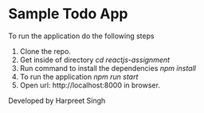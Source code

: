 # Sample Todo App

To run the application do the following steps

1. Clone the repo.
2. Get inside of directory *cd reactjs-assignment* 
3. Run command to install the dependencies *npm install*
4. To run the application *npm run start*
5. Open url: http://localhost:8000 in browser.


Developed by Harpreet Singh
